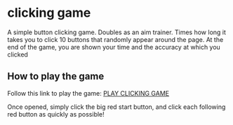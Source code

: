 # clicking game
A simple button clicking game. Doubles as an aim trainer.
Times how long it takes you to click 10 buttons that randomly appear around the page. 
At the end of the game, you are shown your time and the accuracy at which you clicked

## How to play the game
Follow this link to play the game: [PLAY CLICKING GAME](https://techncik.github.io/clicking-game/)

Once opened, simply click the big red start button, and click each following red button as quickly as possible!


